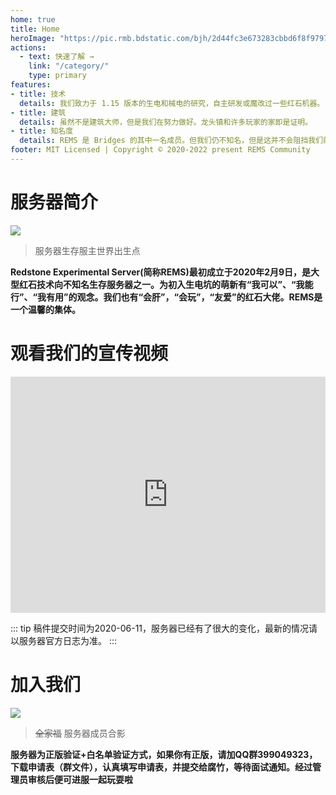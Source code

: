 ```yaml
---
home: true
title: Home
heroImage: "https://pic.rmb.bdstatic.com/bjh/2d44fc3e673283cbbd6f8f97974c0340.png"
actions:
  - text: 快速了解 →
    link: "/category/"
    type: primary
features:
- title: 技术
  details: 我们致力于 1.15 版本的生电和械电的研究，自主研发或魔改过一些红石机器。
- title: 建筑
  details: 虽然不是建筑大师，但是我们在努力做好。龙头镇和许多玩家的家即是证明。
- title: 知名度
  details: REMS 是 Bridges 的其中一名成员。但我们仍不知名，但是这并不会阻挡我们前进的步伐。我们的明天会更好。
footer: MIT Licensed | Copyright © 2020-2022 present REMS Community
---
```


# 服务器简介
![](https://pic.rmb.bdstatic.com/bjh/a2935e7cd5c898068364cbdad4a94304.png)
>服务器生存服主世界出生点

**Redstone Experimental Server(简称REMS)最初成立于2020年2月9日，是大型红石技术向不知名生存服务器之一。为初入生电坑的萌新有“我可以”、“我能行”、“我有用”的观念。我们也有“会肝”，“会玩”，“友爱”的红石大佬。REMS是一个温馨的集体。**

# 观看我们的宣传视频

<div style="position: relative; width: 100%; height: 0; padding-bottom: 75%;">
    <iframe src="https://video-direct-link.vercel.app/bili.mp4?aid=540942275&bvid=BV1Ki4y1x7yg&cid=200993755" scrolling="no" border="0" frameborder="no" framespacing="0" allowfullscreen="true" style="position: absolute; width: 100%; height: 100%; left: 0; top: 0;"></iframe>
</div>

::: tip
稿件提交时间为2020-06-11，服务器已经有了很大的变化，最新的情况请以服务器官方日志为准。
:::

# 加入我们
![](https://pic.rmb.bdstatic.com/bjh/d7e6b6911b220ef5249c4c5bf7910c76.png)
>~~全家福~~ 服务器成员合影

**服务器为正版验证+白名单验证方式，如果你有正版，请加QQ群399049323，下载申请表（群文件），认真填写申请表，并提交给腐竹，等待面试通知。经过管理员审核后便可进服一起玩耍啦**
